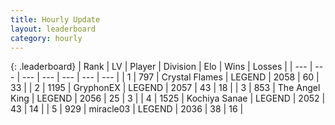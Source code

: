 ```yaml
---
title: Hourly Update
layout: leaderboard
category: hourly
---
```


{: .leaderboard}
| Rank | LV | Player | Division | Elo | Wins | Losses |
| --- | --- | --- | --- | --- | --- | --- |
| <span data-change="0">1</span> | 797 | <span title="ID: 163201">Crystal Flames</span> | LEGEND | <span data-change="0">2058</span> | <span data-change="0">60</span> | <span data-change="0">33</span> |
| <span data-change="0">2</span> | 1195 | <span title="ID: 315148">GryphonEX</span> | LEGEND | <span data-change="0">2057</span> | <span data-change="0">43</span> | <span data-change="0">18</span> |
| <span data-change="0">3</span> | 853 | <span title="ID: 547162">The Angel King</span> | LEGEND | <span data-change="0">2056</span> | <span data-change="0">25</span> | <span data-change="0">3</span> |
| <span data-change="0">4</span> | 1525 | <span title="ID: 164871">Kochiya Sanae</span> | LEGEND | <span data-change="0">2052</span> | <span data-change="0">43</span> | <span data-change="0">14</span> |
| <span data-change="1">5</span> | 929 | <span title="ID: 416373">miracle03</span> | LEGEND | <span data-change="0">2036</span> | <span data-change="0">38</span> | <span data-change="0">16</span> |
